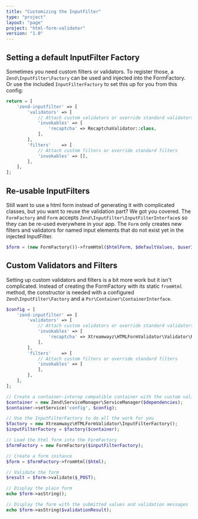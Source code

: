 ```yaml
---
title: "Customizing the InputFilter"
type: "project"
layout: "page"
project: "html-form-validator"
version: "1.0"
---
```


## Setting a default InputFilter Factory

Sometimes you need custom filters or validators. To register those, a `Zend\InputFilter\Factory` can be used and
injected into the FormFactory. Or use the included `InputFilterFactory` to set this up for you from this config:

```php
return = [
    'zend-inputfilter' => [
        'validators' => [
            // Attach custom validators or override standard validators
            'invokables' => [
                'recaptcha' => RecaptchaValidator::class,
            ],
        ],
        'filters'    => [
            // Attach custom filters or override standard filters
            'invokables' => [],
        ],
    ],
];
```

## Re-usable InputFilters

Still want to use a html form instead of generating it with complicated classes, but you want to reuse the validation
part? We got you covered. The `FormFactory` and `Form` accepts `Zend\InputFilter\InputFilterInterface`s so they can be
re-used everywhere in your app. The `Form` only creates new filters and validators for named input elements that do not
exist yet in the injected InputFilter.

```php
$form = (new FormFactory())->fromHtml($htmlForm, $defaultValues, $userInputFilter);
```

## Custom Validators and Filters

Setting up custom validators and filters is a bit more work but it isn't complicated. Instead of creating the
FormFactory with its static `fromHtml` method, the constructor is needed with a configured `Zend\InputFilter\Factory`
and a `Psr\Container\ContainerInterface`.

```php
$config = [
    'zend-inputfilter' => [
        'validators' => [
            // Attach custom validators or override standard validators
            'invokables' => [
                'recaptcha' => Xtreamwayz\HTMLFormValidator\Validator\RecaptchaValidator::class,
            ],
        ],
        'filters'    => [
            // Attach custom filters or override standard filters
            'invokables' => [
            ],
        ],
    ],
];

// Create a container-interop compatible container with the custom validator configuration
$container = new Zend\ServiceManager\ServiceManager($dependencies);
$container->setService('config', $config);

// Use the InputFilterFactory to do all the work for you
$factory = new Xtreamwayz\HTMLFormValidator\InputFilterFactory();
$inputFilterFactory = $factory($container);

// Load the html form into the FormFactory
$formFactory = new FormFactory($inputFilterFactory);

// Create a form instance
$form = $formFactory->fromHtml($html);

// Validate the form
$result = $form->validate($_POST);

// Display the plain form
echo $form->asString();

// Display the form with the submitted values and validation messages
echo $form->asString($validationResult);
```
